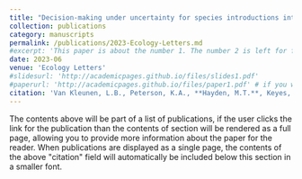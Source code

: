 ```yaml
---
title: "Decision‐making under uncertainty for species introductions into ecological networks"
collection: publications
category: manuscripts
permalink: /publications/2023-Ecology-Letters.md
#excerpt: 'This paper is about the number 1. The number 2 is left for future work.'
date: 2023-06
venue: 'Ecology Letters'
#slidesurl: 'http://academicpages.github.io/files/slides1.pdf'
#paperurl: 'http://academicpages.github.io/files/paper1.pdf' # if you want to upload the file
citation: 'Van Kleunen, L.B., Peterson, K.A., **Hayden, M.T.**, Keyes, A., Schwartz, A.J., Li, H. et al. (2023) Decision-making under uncertainty for species introductions into ecological networks. <i>Ecology Letters</i>, 26, 983–1004. https://doi.org/10.1111/ele.14212.'
---
```


The contents above will be part of a list of publications, if the user clicks the link for the publication than the contents of section will be rendered as a full page, allowing you to provide more information about the paper for the reader. When publications are displayed as a single page, the contents of the above "citation" field will automatically be included below this section in a smaller font.
